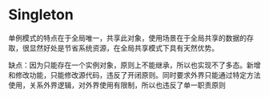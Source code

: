 # Singleton



单例模式的特点在于全局唯一，共享此对象，使用场景在于全局共享的数据的存取，很显然好处是节省系统资源，在全局共享模式下具有天然优势。



 缺点：因为只能存在一个实例对象，原则上不能继承，所以也实现不了多态。新增和修改功能，只能修改源代码，违反了开闭原则。同时要求外界只能通过特定方法使用，关系外界逻辑，对外界使用有限制，所以也违反了单一职责原则










